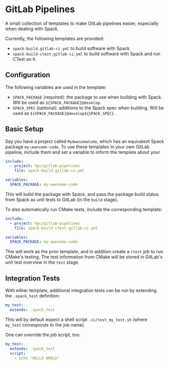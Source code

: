 # GitLab Pipelines

A small collection of templates to make GitLab pipelines easier, especially
when dealing with Spack.

Currently, the following templates are provided:

* `spack-build.gitlab-ci.yml` to build software with Spack
* `spack-build-ctest.gitlab-ci.yml` to build software with Spack and run
  CTest on it.

## Configuration

The following variables are used in the template:

* `SPACK_PACKAGE` (required): the package to use when building with Spack.
  Will be used as `${SPACK_PACKAGE}@develop`.
* `SPACK_SPEC` (optional): additions to the Spack spec when building.
  Will be used as `${SPACK_PACKAGE}@develop${SPACK_SPEC}`.

## Basic Setup

Say you have a project called `MyAwesomeCode`,
which has an equivalent Spack package `my-awesome-code`.
To use these templates in your own GitLab pipeline,
include them and set a variable to inform the template about your 
```yaml
include:
  - project: hpc/gitlab-pipelines
    file: spack-build.gitlab-ci.yml

variables:
  SPACK_PACKAGE: my-awesome-code
```
This will build the package with Spack, and pass the package build status
from Spack as unit tests to GitLab (in the `build` stage).

To also automatically run CMake tests, include the corresponding template:
```yaml
include:
  - project: hpc/gitlab-pipelines
    file: spack-build-ctest.gitlab-ci.yml

variables:
  SPACK_PACKAGE: my-awesome-code
```
This will work as the prior template, and in addition create a `ctest` job
to run CMake's testing.
The test information from CMake will be stored in GitLab's unit test
overview in the `test` stage.

## Integration Tests

With either template, additional integration tests can be run by extending
the `.spack_test` definition:
```yaml
my_test:
  extends: .spack_test
```
This will by default expect a shell script `.ci/test_my_test.sh`
(where `my_test` corresponds to the job name).

One can override the job script, too:
```yaml
my_test:
  extends: .spack_test
  script:
    - echo "HELLO WORLD"
```
